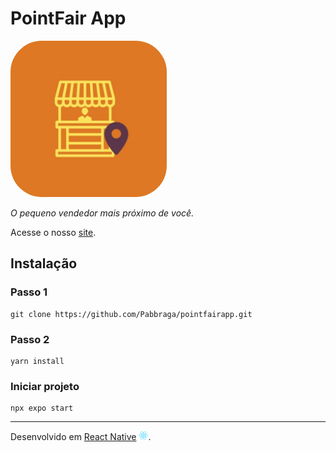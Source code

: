 # PointFair App

<img 
src="./assets/icon.png"
style="display: inline-block; margin: 0 auto; max-width: 250px; border-radius: 50px">

*O pequeno vendedor mais próximo de você.*

Acesse o nosso [site](https://pointfair.up.railway.app/).

## Instalação

### Passo 1
```
git clone https://github.com/Pabbraga/pointfairapp.git
```

### Passo 2
```
yarn install
```

### Iniciar projeto
```
npx expo start
```

___

Desenvolvido em [React Native](https://reactnative.dev) <img height="15" src="https://raw.githubusercontent.com/devicons/devicon/master/icons/react/react-original.svg">.